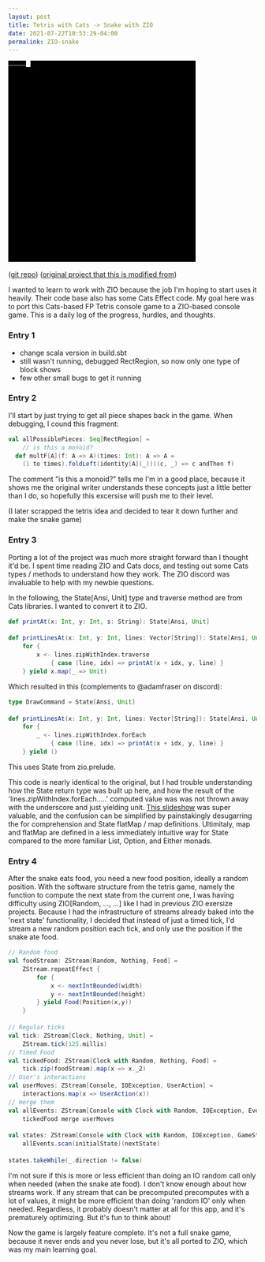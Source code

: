 ```yaml
---
layout: post
title: Tetris with Cats -> Snake with ZIO
date: 2021-07-22T10:53:29-04:00
permalink: ZIO-snake
---
```


<img src="images/snake.gif"
     alt="snake example gif"
		 />

([git repo](https://github.com/aryzach/snake-console-game-scala-ZIO))
([original project that this is modified from](https://github.com/lpld/simple-games))

I wanted to learn to work with ZIO because the job I'm hoping to start uses it heavily. Their code base also has some Cats Effect code. My goal here was to port this Cats-based FP Tetris console game to a ZIO-based console game. This is a daily log of the progress, hurdles, and thoughts.

### Entry 1

- change scala version in build.sbt
- still wasn't running, debugged RectRegion, so now only one type of block shows
- few other small bugs to get it running

### Entry 2
I'll start by just trying to get all piece shapes back in the game. When debugging, I cound this fragment:
 
```scala
val allPossiblePieces: Seq[RectRegion] = 
	// is this a monoid?
  def multF[A](f: A => A)(times: Int): A => A = 
  	(1 to times).foldLeft(identity[A](_))((c, _) => c andThen f)
```

The comment "is this a monoid?" tells me I'm in a good place, because it shows me the original writer understands these concepts just a little better than I do, so hopefully this excersise will push me to their level.

(I later scrapped the tetris idea and decided to tear it down further and make the snake game)

### Entry 3

Porting a lot of the project was much more straight forward than I thought it'd be. I spent time reading ZIO and Cats docs, and testing out some Cats types / methods to understand how they work. The ZIO discord was invaluable to help with my newbie questions.

In the following, the State[Ansi, Unit] type and traverse method are from Cats libraries. I wanted to convert it to ZIO. 

```scala
def printAt(x: Int, y: Int, s: String): State[Ansi, Unit]

def printLinesAt(x: Int, y: Int, lines: Vector[String]): State[Ansi, Unit] = 
	for {
		x <- lines.zipWithIndex.traverse 
			{ case (line, idx) => printAt(x + idx, y, line) }
	} yield x.map(_ => Unit)
```

Which resulted in this (complements to @adamfraser on discord):

```scala
type DrawCommand = State[Ansi, Unit]

def printLinesAt(x: Int, y: Int, lines: Vector[String]): State[Ansi, Unit] =
	for {
		_ <- lines.zipWithIndex.forEach 
			{ case (line, idx) => printAt(x + idx, y, line) }
	} yield ()
```

This uses State from zio.prelude. 

This code is nearly identical to the original, but I had trouble understanding how the State return type was built up here, and how the result of the 'lines.zipWithIndex.forEach.....' computed value was was not thrown away with the underscore and just yielding unit. [This slideshow](https://www.slideshare.net/pjschwarz/state-monad-212839068) was super valuable, and the confusion can be simplified by painstakingly desugarring the for comprehension and State flatMap / map definitions. Ultimitaly, map and flatMap are defined in a less immediately intuitive way for State compared to the more familiar List, Option, and Either monads.

### Entry 4

After the snake eats food, you need a new food position, ideally a random position. With the software structure from the tetris game, namely the function to compute the next state from the current one, I was having difficulty using ZIO[Random, ..., ...] like I had in previous ZIO exersize projects. Because I had the infrastructure of streams already baked into the 'next state' functionality, I decided that instead of just a timed tick, I'd stream a new random position each tick, and only use the position if the snake ate food.

```scala
// Random food
val foodStream: ZStream[Random, Nothing, Food] = 
	ZStream.repeatEffect {
		for {
			x <- nextIntBounded(width)
			y <- nextIntBounded(height)
		} yield Food(Position(x,y))
	} 

// Regular ticks
val tick: ZStream[Clock, Nothing, Unit] = 
	ZStream.tick(125.millis)
// Timed Food
val tickedFood: ZStream[Clock with Random, Nothing, Food] = 
	tick.zip(foodStream).map(x => x._2)
// User's interactions
val userMoves: ZStream[Console, IOException, UserAction] = 
	interactions.map(x => UserAction(x))
// merge them
val allEvents: ZStream[Console with Clock with Random, IOException, Event] = 
	tickedFood merge userMoves

val states: ZStream[Console with Clock with Random, IOException, GameState] = 
	allEvents.scan(initialState)(nextState)

states.takeWhile(_.direction != false)
```

I'm not sure if this is more or less efficient than doing an IO random call only when needed (when the snake ate food). I don't know enough about how streams work. If any stream that can be precomputed precomputes with a lot of values, it might be more efficient than doing 'random IO' only when needed. Regardless, it probably doesn't matter at all for this app, and it's prematurely optimizing. But it's fun to think about!

Now the game is largely feature complete. It's not a full snake game, because it never ends and you never lose, but it's all ported to ZIO, which was my main learning goal. 


